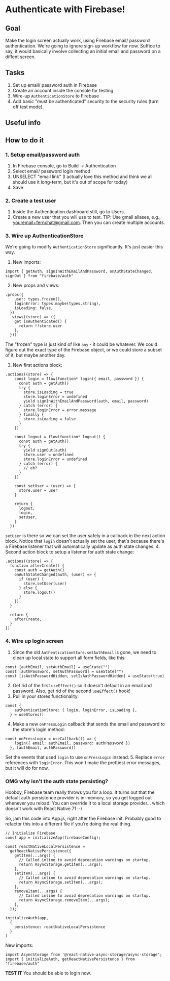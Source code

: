 # Authenticate with Firebase!
## Goal
Make the login screen actually work, using Firebase email/ password authentication. We're going to ignore sign-up workflow for now. Suffice to say, it would basically involve collecting an initial email and password on a diffent screen.
## Tasks
1. Set up email/ password auth in Firebase
2. Create an account inside the console for testing
3. Wire-up `AuthenticationStore` to Firebase
4. Add basic "must be authenticated" security to the security rules (turn off test mode).
## Useful info

## How to do it
### 1. Setup email/password auth
1. In Firebase console, go to Build -> Authentication
2. Select email/ password login method
3. UNSELECT "email link" (I actually love this method and think we all should use it long-term, but it's out of scope for today)
4. Save

### 2. Create a test user
1. Inside the Authentication dashboard still, go to Users.
2. Create a new user that you will use to test.
TIP: Use gmail aliases, e.g., youremail+fernchat@gmail.com. Then you can create multiple accounts.

### 3. Wire up AuthenticationStore
We're going to modify `AuthenticationStore` significantly. It's just easier this way.
1. New imports:
```
import { getAuth, signInWithEmailAndPassword, onAuthStateChanged, signOut } from "firebase/auth"
```
2. New props and views:
```
.props({
    user: types.frozen(),
    loginError: types.maybe(types.string),
    isLoading: false,
  })
  .views((store) => ({
    get isAuthenticated() {
      return !!store.user
    },
  }))
```
The "frozen" type is just kind of like `any` - it could be whatever. We could figure out the exact type of the Firebase object, or we could store a subset of it, but maybe another day.

3. New first actions block:
```
.actions((store) => {
    const login = flow(function* login({ email, password }) {
      const auth = getAuth()
      try {
        store.isLoading = true
        store.loginError = undefined
        yield signInWithEmailAndPassword(auth, email, password)
      } catch (error) {
        store.loginError = error.message
      } finally {
        store.isLoading = false
      }
    })

    const logout = flow(function* logout() {
      const auth = getAuth()
      try {
        yield signOut(auth)
        store.user = undefined
        store.loginError = undefined
      } catch (error) {
        // eh?
      }
    })

    const setUser = (user) => {
      store.user = user
    }

    return {
      logout,
      login,
      setUser,
    }
  })
  ```
  `setUser` is there so we can set the user safely in a callback in the next action block. Notice that `login` doesn't actually set the user, that's because there's a Firebase listener that will automatically update as auth state changes.
  4. Second action block to setup a listener for auth state change:
  ```
  .actions((store) => {
    function afterCreate() {
      const auth = getAuth()
      onAuthStateChanged(auth, (user) => {
        if (user) {
          store.setUser(user)
        } else {
          store.logout()
        }
      })
    }

    return {
      afterCreate,
    }
  })
  ```
### 4. Wire up login screen
1. Since the old `AuthenticationStore.setAuthEmail` is gone, we need to clean up local state to support all form fields, like this:
```
const [authEmail, setAuthEmail] = useState("")
const [authPassword, setAuthPassword] = useState("")
const [isAuthPasswordHidden, setIsAuthPasswordHidden] = useState(true)
```

2. Get rid of the first `useEffect()` so it doesn't default in an email and password. Also, get rid of the second `useEffect()` hook!
3. Pull in your stores functionality:
```
const {
    authenticationStore: { login, loginError, isLoading },
  } = useStores()
```
4. Make a new `onPressLogin` callback that sends the email and password to the store's login method:
```
const onPressLogin = useCallback(() => {
    login({ email: authEmail, password: authPassword })
  }, [authEmail, authPassword])
```
Set the events that used `login` to use `onPressLogin` instead.
5. Replace `error` references with `loginError`. This won't make the prettiest error messages, but it will do for now.

### OMG why isn't the auth state persisting?
Hooboy, Firebase team really throws you for a loop. It turns out that the default auth persistence provider is in-memory, so you get logged out whenever you reload! You can override it to a local storage provider... which doesn't work with React Native 71 :-/

So, jam this code into App.js, right after the Firebase init. Probably good to refactor this into a different file if you're doing the real thing.

```
// Initialize Firebase
const app = initializeApp(firebaseConfig);

const reactNativeLocalPersistence =
  getReactNativePersistence({
    getItem(...args) {
      // Called inline to avoid deprecation warnings on startup.
      return AsyncStorage.getItem(...args);
    },
    setItem(...args) {
      // Called inline to avoid deprecation warnings on startup.
      return AsyncStorage.setItem(...args);
    },
    removeItem(...args) {
      // Called inline to avoid deprecation warnings on startup.
      return AsyncStorage.removeItem(...args);
    },
  });

initializeAuth(app,
  {
    persistence: reactNativeLocalPersistence
  }
)
```

New imports:
```
import AsyncStorage from '@react-native-async-storage/async-storage';
import { initializeAuth, getReactNativePersistence } from "firebase/auth"
```



**TEST IT** You should be able to login now.